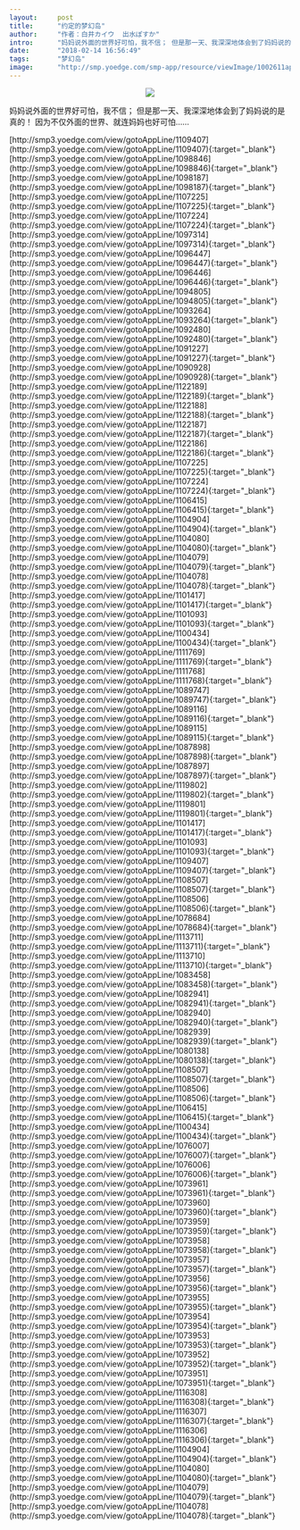 ```yaml
---
layout:     post
title:      "约定的梦幻岛"
author:     "作者：白井カイウ  出水ぽすか"
intro:      "妈妈说外面的世界好可怕，我不信； 但是那一天、我深深地体会到了妈妈说的是真的！ 因为不仅外面的世界、就连妈妈也好可怕……"
date:       "2018-02-14 16:56:49"
tags:       "梦幻岛"
image:      "http://smp.yoedge.com/smp-app/resource/viewImage/1002611appline.png"
---
```

<div style="text-align: center">
<p><img src="http://smp.yoedge.com/smp-app/resource/viewImage/1002611appline.png"/></p>
</div>
<p class="post-meta">
<span>妈妈说外面的世界好可怕，我不信； 但是那一天、我深深地体会到了妈妈说的是真的！ 因为不仅外面的世界、就连妈妈也好可怕……</span>
</p>
[http://smp3.yoedge.com/view/gotoAppLine/1109407](http://smp3.yoedge.com/view/gotoAppLine/1109407){:target="_blank"}
[http://smp3.yoedge.com/view/gotoAppLine/1098846](http://smp3.yoedge.com/view/gotoAppLine/1098846){:target="_blank"}
[http://smp3.yoedge.com/view/gotoAppLine/1098187](http://smp3.yoedge.com/view/gotoAppLine/1098187){:target="_blank"}
[http://smp3.yoedge.com/view/gotoAppLine/1107225](http://smp3.yoedge.com/view/gotoAppLine/1107225){:target="_blank"}
[http://smp3.yoedge.com/view/gotoAppLine/1107224](http://smp3.yoedge.com/view/gotoAppLine/1107224){:target="_blank"}
[http://smp3.yoedge.com/view/gotoAppLine/1097314](http://smp3.yoedge.com/view/gotoAppLine/1097314){:target="_blank"}
[http://smp3.yoedge.com/view/gotoAppLine/1096447](http://smp3.yoedge.com/view/gotoAppLine/1096447){:target="_blank"}
[http://smp3.yoedge.com/view/gotoAppLine/1096446](http://smp3.yoedge.com/view/gotoAppLine/1096446){:target="_blank"}
[http://smp3.yoedge.com/view/gotoAppLine/1094805](http://smp3.yoedge.com/view/gotoAppLine/1094805){:target="_blank"}
[http://smp3.yoedge.com/view/gotoAppLine/1093264](http://smp3.yoedge.com/view/gotoAppLine/1093264){:target="_blank"}
[http://smp3.yoedge.com/view/gotoAppLine/1092480](http://smp3.yoedge.com/view/gotoAppLine/1092480){:target="_blank"}
[http://smp3.yoedge.com/view/gotoAppLine/1091227](http://smp3.yoedge.com/view/gotoAppLine/1091227){:target="_blank"}
[http://smp3.yoedge.com/view/gotoAppLine/1090928](http://smp3.yoedge.com/view/gotoAppLine/1090928){:target="_blank"}
[http://smp3.yoedge.com/view/gotoAppLine/1122189](http://smp3.yoedge.com/view/gotoAppLine/1122189){:target="_blank"}
[http://smp3.yoedge.com/view/gotoAppLine/1122188](http://smp3.yoedge.com/view/gotoAppLine/1122188){:target="_blank"}
[http://smp3.yoedge.com/view/gotoAppLine/1122187](http://smp3.yoedge.com/view/gotoAppLine/1122187){:target="_blank"}
[http://smp3.yoedge.com/view/gotoAppLine/1122186](http://smp3.yoedge.com/view/gotoAppLine/1122186){:target="_blank"}
[http://smp3.yoedge.com/view/gotoAppLine/1107225](http://smp3.yoedge.com/view/gotoAppLine/1107225){:target="_blank"}
[http://smp3.yoedge.com/view/gotoAppLine/1107224](http://smp3.yoedge.com/view/gotoAppLine/1107224){:target="_blank"}
[http://smp3.yoedge.com/view/gotoAppLine/1106415](http://smp3.yoedge.com/view/gotoAppLine/1106415){:target="_blank"}
[http://smp3.yoedge.com/view/gotoAppLine/1104904](http://smp3.yoedge.com/view/gotoAppLine/1104904){:target="_blank"}
[http://smp3.yoedge.com/view/gotoAppLine/1104080](http://smp3.yoedge.com/view/gotoAppLine/1104080){:target="_blank"}
[http://smp3.yoedge.com/view/gotoAppLine/1104079](http://smp3.yoedge.com/view/gotoAppLine/1104079){:target="_blank"}
[http://smp3.yoedge.com/view/gotoAppLine/1104078](http://smp3.yoedge.com/view/gotoAppLine/1104078){:target="_blank"}
[http://smp3.yoedge.com/view/gotoAppLine/1101417](http://smp3.yoedge.com/view/gotoAppLine/1101417){:target="_blank"}
[http://smp3.yoedge.com/view/gotoAppLine/1101093](http://smp3.yoedge.com/view/gotoAppLine/1101093){:target="_blank"}
[http://smp3.yoedge.com/view/gotoAppLine/1100434](http://smp3.yoedge.com/view/gotoAppLine/1100434){:target="_blank"}
[http://smp3.yoedge.com/view/gotoAppLine/1111769](http://smp3.yoedge.com/view/gotoAppLine/1111769){:target="_blank"}
[http://smp3.yoedge.com/view/gotoAppLine/1111768](http://smp3.yoedge.com/view/gotoAppLine/1111768){:target="_blank"}
[http://smp3.yoedge.com/view/gotoAppLine/1089747](http://smp3.yoedge.com/view/gotoAppLine/1089747){:target="_blank"}
[http://smp3.yoedge.com/view/gotoAppLine/1089116](http://smp3.yoedge.com/view/gotoAppLine/1089116){:target="_blank"}
[http://smp3.yoedge.com/view/gotoAppLine/1089115](http://smp3.yoedge.com/view/gotoAppLine/1089115){:target="_blank"}
[http://smp3.yoedge.com/view/gotoAppLine/1087898](http://smp3.yoedge.com/view/gotoAppLine/1087898){:target="_blank"}
[http://smp3.yoedge.com/view/gotoAppLine/1087897](http://smp3.yoedge.com/view/gotoAppLine/1087897){:target="_blank"}
[http://smp3.yoedge.com/view/gotoAppLine/1119802](http://smp3.yoedge.com/view/gotoAppLine/1119802){:target="_blank"}
[http://smp3.yoedge.com/view/gotoAppLine/1119801](http://smp3.yoedge.com/view/gotoAppLine/1119801){:target="_blank"}
[http://smp3.yoedge.com/view/gotoAppLine/1101417](http://smp3.yoedge.com/view/gotoAppLine/1101417){:target="_blank"}
[http://smp3.yoedge.com/view/gotoAppLine/1101093](http://smp3.yoedge.com/view/gotoAppLine/1101093){:target="_blank"}
[http://smp3.yoedge.com/view/gotoAppLine/1109407](http://smp3.yoedge.com/view/gotoAppLine/1109407){:target="_blank"}
[http://smp3.yoedge.com/view/gotoAppLine/1108507](http://smp3.yoedge.com/view/gotoAppLine/1108507){:target="_blank"}
[http://smp3.yoedge.com/view/gotoAppLine/1108506](http://smp3.yoedge.com/view/gotoAppLine/1108506){:target="_blank"}
[http://smp3.yoedge.com/view/gotoAppLine/1078684](http://smp3.yoedge.com/view/gotoAppLine/1078684){:target="_blank"}
[http://smp3.yoedge.com/view/gotoAppLine/1113711](http://smp3.yoedge.com/view/gotoAppLine/1113711){:target="_blank"}
[http://smp3.yoedge.com/view/gotoAppLine/1113710](http://smp3.yoedge.com/view/gotoAppLine/1113710){:target="_blank"}
[http://smp3.yoedge.com/view/gotoAppLine/1083458](http://smp3.yoedge.com/view/gotoAppLine/1083458){:target="_blank"}
[http://smp3.yoedge.com/view/gotoAppLine/1082941](http://smp3.yoedge.com/view/gotoAppLine/1082941){:target="_blank"}
[http://smp3.yoedge.com/view/gotoAppLine/1082940](http://smp3.yoedge.com/view/gotoAppLine/1082940){:target="_blank"}
[http://smp3.yoedge.com/view/gotoAppLine/1082939](http://smp3.yoedge.com/view/gotoAppLine/1082939){:target="_blank"}
[http://smp3.yoedge.com/view/gotoAppLine/1080138](http://smp3.yoedge.com/view/gotoAppLine/1080138){:target="_blank"}
[http://smp3.yoedge.com/view/gotoAppLine/1108507](http://smp3.yoedge.com/view/gotoAppLine/1108507){:target="_blank"}
[http://smp3.yoedge.com/view/gotoAppLine/1108506](http://smp3.yoedge.com/view/gotoAppLine/1108506){:target="_blank"}
[http://smp3.yoedge.com/view/gotoAppLine/1106415](http://smp3.yoedge.com/view/gotoAppLine/1106415){:target="_blank"}
[http://smp3.yoedge.com/view/gotoAppLine/1100434](http://smp3.yoedge.com/view/gotoAppLine/1100434){:target="_blank"}
[http://smp3.yoedge.com/view/gotoAppLine/1076007](http://smp3.yoedge.com/view/gotoAppLine/1076007){:target="_blank"}
[http://smp3.yoedge.com/view/gotoAppLine/1076006](http://smp3.yoedge.com/view/gotoAppLine/1076006){:target="_blank"}
[http://smp3.yoedge.com/view/gotoAppLine/1073961](http://smp3.yoedge.com/view/gotoAppLine/1073961){:target="_blank"}
[http://smp3.yoedge.com/view/gotoAppLine/1073960](http://smp3.yoedge.com/view/gotoAppLine/1073960){:target="_blank"}
[http://smp3.yoedge.com/view/gotoAppLine/1073959](http://smp3.yoedge.com/view/gotoAppLine/1073959){:target="_blank"}
[http://smp3.yoedge.com/view/gotoAppLine/1073958](http://smp3.yoedge.com/view/gotoAppLine/1073958){:target="_blank"}
[http://smp3.yoedge.com/view/gotoAppLine/1073957](http://smp3.yoedge.com/view/gotoAppLine/1073957){:target="_blank"}
[http://smp3.yoedge.com/view/gotoAppLine/1073956](http://smp3.yoedge.com/view/gotoAppLine/1073956){:target="_blank"}
[http://smp3.yoedge.com/view/gotoAppLine/1073955](http://smp3.yoedge.com/view/gotoAppLine/1073955){:target="_blank"}
[http://smp3.yoedge.com/view/gotoAppLine/1073954](http://smp3.yoedge.com/view/gotoAppLine/1073954){:target="_blank"}
[http://smp3.yoedge.com/view/gotoAppLine/1073953](http://smp3.yoedge.com/view/gotoAppLine/1073953){:target="_blank"}
[http://smp3.yoedge.com/view/gotoAppLine/1073952](http://smp3.yoedge.com/view/gotoAppLine/1073952){:target="_blank"}
[http://smp3.yoedge.com/view/gotoAppLine/1073951](http://smp3.yoedge.com/view/gotoAppLine/1073951){:target="_blank"}
[http://smp3.yoedge.com/view/gotoAppLine/1116308](http://smp3.yoedge.com/view/gotoAppLine/1116308){:target="_blank"}
[http://smp3.yoedge.com/view/gotoAppLine/1116307](http://smp3.yoedge.com/view/gotoAppLine/1116307){:target="_blank"}
[http://smp3.yoedge.com/view/gotoAppLine/1116306](http://smp3.yoedge.com/view/gotoAppLine/1116306){:target="_blank"}
[http://smp3.yoedge.com/view/gotoAppLine/1104904](http://smp3.yoedge.com/view/gotoAppLine/1104904){:target="_blank"}
[http://smp3.yoedge.com/view/gotoAppLine/1104080](http://smp3.yoedge.com/view/gotoAppLine/1104080){:target="_blank"}
[http://smp3.yoedge.com/view/gotoAppLine/1104079](http://smp3.yoedge.com/view/gotoAppLine/1104079){:target="_blank"}
[http://smp3.yoedge.com/view/gotoAppLine/1104078](http://smp3.yoedge.com/view/gotoAppLine/1104078){:target="_blank"}


